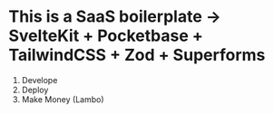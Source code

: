 # This is a SaaS boilerplate -> SvelteKit + Pocketbase + TailwindCSS + Zod + Superforms

1. Develope
2. Deploy
3. Make Money (Lambo)
